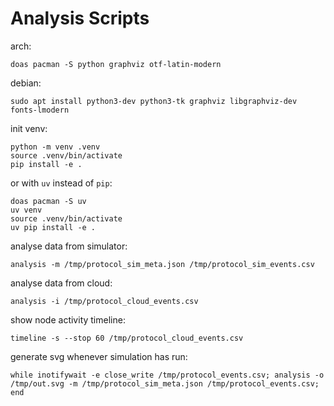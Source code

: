 # Analysis Scripts

arch:

``` shell
doas pacman -S python graphviz otf-latin-modern
```

debian:

``` shell
sudo apt install python3-dev python3-tk graphviz libgraphviz-dev fonts-lmodern
```

init venv:

``` shell
python -m venv .venv
source .venv/bin/activate
pip install -e .
```

or with `uv` instead of `pip`:

``` shell
doas pacman -S uv
uv venv
source .venv/bin/activate
uv pip install -e .
```

analyse data from simulator:

``` shell
analysis -m /tmp/protocol_sim_meta.json /tmp/protocol_sim_events.csv
```

analyse data from cloud:

``` shell
analysis -i /tmp/protocol_cloud_events.csv
```

show node activity timeline:

``` shell
timeline -s --stop 60 /tmp/protocol_cloud_events.csv
```

generate svg whenever simulation has run:

``` fish
while inotifywait -e close_write /tmp/protocol_events.csv; analysis -o /tmp/out.svg -m /tmp/protocol_sim_meta.json /tmp/protocol_events.csv; end
```
